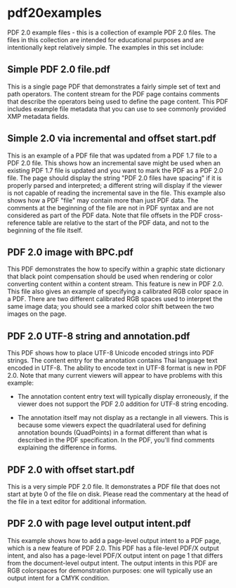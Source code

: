 # pdf20examples

PDF 2.0 example files - this is a collection of example PDF 2.0 files. The files
in this collection are intended for educational purposes and are intentionally
kept relatively simple. The examples in this set include:

## Simple PDF 2.0 file.pdf

This is a single page PDF that demonstrates a fairly simple set of text and path
operators. The content stream for the PDF page contains comments that describe
the operators being used to define the page content. This PDF includes example
file metadata that you can use to see commonly provided XMP metadata fields.

## Simple 2.0 via incremental and offset start.pdf

This is an example of a PDF file that was updated from a PDF 1.7 file to a PDF
2.0 file. This shows how an incremental save might be used when an existing PDF
1.7 file is updated and you want to mark the PDF as a PDF 2.0 file. The page
should display the string "PDF 2.0 files have spacing" if it is properly parsed
and interpreted; a different string will display if the viewer is not capable of
reading the incremental save in the file. This example also shows how a PDF
"file" may contain more than just PDF data. The comments at the beginning of the
file are not in PDF syntax and are not considered as part of the PDF data. Note
that file offsets in the PDF cross-reference table are relative to the start of
the PDF data, and not to the beginning of the file itself.

## PDF 2.0 image with BPC.pdf

This PDF demonstrates the how to specify within a graphic state dictionary that
black point compensation should be used when rendering or color converting
content within a content stream. This feature is new in PDF 2.0. This file also
gives an example of specifying a calibrated RGB color space in a PDF. There are
two different calibrated RGB spaces used to interpret the same image data; you
should see a marked color shift between the two images on the page.

## PDF 2.0 UTF-8 string and annotation.pdf

This PDF shows how to place UTF-8 Unicode encoded strings into PDF strings. The
content entry for the annotation contains Thai language text encoded in UTF-8.
The ability to encode text in UTF-8 format is new in PDF 2.0. Note that many
current viewers will appear to have problems with this example:

- The annotation content entry text will typically display erroneously, if the
  viewer does not support the PDF 2.0 addition for UTF-8 string encoding.

- The annotation itself may not display as a rectangle in all viewers. This is
  because some viewers expect the quadrilateral used for defining annotation
  bounds (QuadPoints) in a format different than what is described in the PDF
  specification. In the PDF, you'll find comments explaining the difference in
  forms.

## PDF 2.0 with offset start.pdf

This is a very simple PDF 2.0 file. It demonstrates a PDF file that does not
start at byte 0 of the file on disk. Please read the commentary at the head of
the file in a text editor for additional information.

## PDF 2.0 with page level output intent.pdf

This example shows how to add a page-level output intent to a PDF page, which is
a new feature of PDF 2.0. This PDF has a file-level PDF/X output intent, and
also has a page-level PDF/X output intent on page 1 that differs from the
document-level output intent. The output intents in this PDF are RGB colorspaces
for demonstration purposes: one will typically use an output intent for a CMYK
condition.
